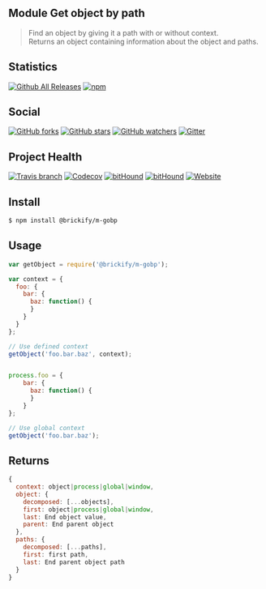 ## Module Get object by path

> Find an object by giving it a path with or without context. \
  Returns an object containing information about the object and paths.

## Statistics

[![Github All Releases](https://img.shields.io/github/downloads/brickifyjs/module-get-object-by-path/total.svg?style=flat-square)](https://github.com/brickifyjs/module-get-object-by-path)
[![npm](https://img.shields.io/npm/dt/@brickify/m-gobp.svg?style=flat-square)](https://www.npmjs.com/package/@brickify/m-gobp)

## Social
[![GitHub forks](https://img.shields.io/github/forks/brickifyjs/module-get-object-by-path.svg?label=Fork&style=flat-square)](https://github.com/brickifyjs/module-get-object-by-path)
[![GitHub stars](https://img.shields.io/github/stars/brickifyjs/module-get-object-by-path.svg?label=Stars&style=flat-square)](https://github.com/brickifyjs/module-get-object-by-path)
[![GitHub watchers](https://img.shields.io/github/watchers/brickifyjs/module-get-object-by-path.svg?label=Watch&style=flat-square)](https://github.com/brickifyjs/module-get-object-by-path)
[![Gitter](https://img.shields.io/gitter/room/brickifyjs/module-get-object-by-path.svg?style=flat-square)](https://gitter.im/brickifyjs/module-get-object-by-path)

## Project Health

[![Travis branch](https://img.shields.io/travis/brickifyjs/module-get-object-by-path/master.svg?style=flat-square)](https://travis-ci.org/brickifyjs/module-get-object-by-path)
[![Codecov](https://img.shields.io/codecov/c/github/brickifyjs/module-get-object-by-path.svg?style=flat-square)](https://codecov.io/gh/brickifyjs/module-get-object-by-path)
[![bitHound](https://img.shields.io/bithound/dependencies/github/brickifyjs/module-get-object-by-path.svg?style=flat-square)](https://www.bithound.io/github/brickifyjs/module-get-object-by-path/master/dependencies/npm)
[![bitHound](https://img.shields.io/bithound/devDependencies/github/brickifyjs/module-get-object-by-path.svg?style=flat-square)](https://www.bithound.io/github/brickifyjs/module-get-object-by-path/master/dependencies/npm)
[![Website](https://img.shields.io/website/https/m-gobp.js.brickify.io.svg?label=website&style=flat-square)](https://m-gobp.js.brickify.io)

## Install

```bash
$ npm install @brickify/m-gobp
```

## Usage

```js
var getObject = require('@brickify/m-gobp');

var context = {
  foo: {
    bar: {
      baz: function() {
      }
    }
  }
};

// Use defined context
getObject('foo.bar.baz', context);


process.foo = {
    bar: {
      baz: function() {
      }
    }
};

// Use global context
getObject('foo.bar.baz');
```

## Returns

```js
{
  context: object|process|global|window,
  object: {
    decomposed: [...objects],
    first: object|process|global|window,
    last: End object value,
    parent: End parent object
  },
  paths: {
    decomposed: [...paths],
    first: first path,
    last: End parent object path
  }
}
```
